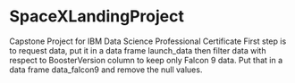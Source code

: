 # SpaceXLandingProject
Capstone Project for IBM Data Science Professional Certificate
First step is to request data, put it in a data frame launch_data then filter data with respect to BoosterVersion column to keep only Falcon 9 data. Put that in a data frame data_falcon9 and remove the null values.
